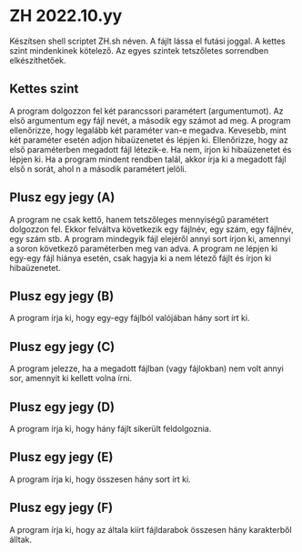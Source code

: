 # ZH 2022.10.yy

Készítsen shell scriptet ZH.sh néven. A fájlt lássa el futási joggal.
A kettes szint mindenkinek kötelező. Az egyes szintek tetszőletes sorrendben elkészíthetőek.

## Kettes szint

A program dolgozzon fel két parancssori paramétert (argumentumot). Az első argumentum egy fájl nevét, a második egy számot ad meg. A program ellenőrizze, hogy legalább két paraméter van-e megadva. Kevesebb, mint két paraméter esetén adjon hibaüzenetet és lépjen ki. Ellenőrizze, hogy az első paraméterben megadott fájl létezik-e. Ha nem, írjon ki hibaüzenetet és lépjen ki. Ha a program mindent rendben talál, akkor írja ki a megadott fájl első n sorát, ahol n a második paramétert jelöli.

## Plusz egy jegy (A)

A program ne csak kettő, hanem tetszőleges mennyiségű paramétert dolgozzon fel. Ekkor felváltva következik egy fájlnév, egy szám, egy fájlnév, egy szám stb. A program mindegyik fájl elejéről annyi sort írjon ki, amennyi a soron következő paraméterben meg van adva. A program ne lépjen ki egy-egy fájl hiánya esetén, csak hagyja ki a nem létező fájlt és írjon ki hibaüzenetet.

## Plusz egy jegy (B)

A program írja ki, hogy egy-egy fájlból valójában hány sort írt ki.

## Plusz egy jegy (C)

A program jelezze, ha a megadott fájlban (vagy fájlokban) nem volt annyi sor, amennyit ki kellett volna írni.

## Plusz egy jegy (D)

A program írja ki, hogy hány fájlt sikerült feldolgoznia.

## Plusz egy jegy (E)

A program írja ki, hogy összesen hány sort írt ki.

## Plusz egy jegy (F)

A program írja ki, hogy az általa kiírt fájldarabok összesen hány karakterből álltak.
